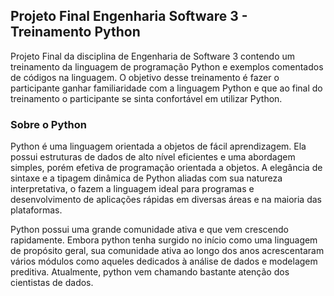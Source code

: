 ## Projeto Final Engenharia Software 3 - Treinamento Python
Projeto Final da disciplina de Engenharia de Software 3 contendo um treinamento da linguagem de programação Python e exemplos comentados de códigos na linguagem. O objetivo desse treinamento é fazer o participante ganhar familiaridade com a linguagem Python e que ao final do treinamento o participante se sinta confortável em utilizar Python.   
### Sobre o Python  
Python é uma linguagem orientada a objetos de fácil aprendizagem. Ela possui estruturas de dados de alto nível eficientes e uma abordagem simples, porém efetiva de programação orientada a objetos. A elegância de sintaxe e a tipagem dinâmica de Python aliadas com sua natureza interpretativa, o fazem a linguagem ideal para programas e desenvolvimento de aplicações rápidas em diversas áreas e na maioria das plataformas.

Python possui uma grande comunidade ativa e que vem crescendo rapidamente. Embora python tenha surgido no início como uma linguagem de propósito geral, sua comunidade ativa ao longo dos anos acrescentaram vários módulos como aqueles dedicados à análise de dados e modelagem preditiva. Atualmente, python vem chamando bastante atenção dos cientistas de dados.
